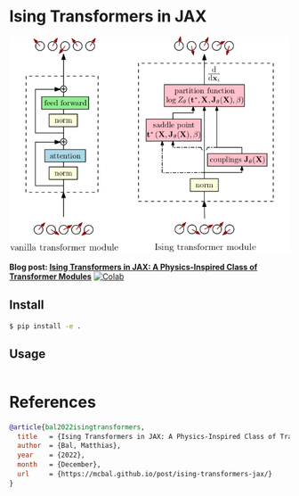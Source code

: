 # Ising Transformers in JAX

<img src="./images/arch-comparison.png" width="600px"></img>

**Blog post: [Ising Transformers in JAX: A Physics-Inspired Class of Transformer Modules](https://mcbal.github.io/post/ising-transformers-jax/)** [![Colab](https://colab.research.google.com/assets/colab-badge.svg)](https://colab.research.google.com/github/mcbal/ising-transformers-jax/blob/main/blog/ising_transformers_jax.ipynb)


## Install

```bash
$ pip install -e .
```

## Usage

```python

```

# References

```bibtex
@article{bal2022isingtransformers,
  title   = {Ising Transformers in JAX: A Physics-Inspired Class of Transformer Modules},
  author  = {Bal, Matthias},
  year    = {2022},
  month   = {December},
  url     = {https://mcbal.github.io/post/ising-transformers-jax/}
}
```